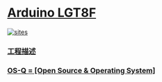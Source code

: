 # [Arduino LGT8F](https://github.com/OS-Q/A04)

[![sites](http://182.61.61.133/link/resources/OSQ.png)](http://www.OS-Q.com)
### [工程描述](https://github.com/OS-Q/A04/wiki)

### [OS-Q = [Open Source & Operating System] ](http://www.OS-Q.com)

